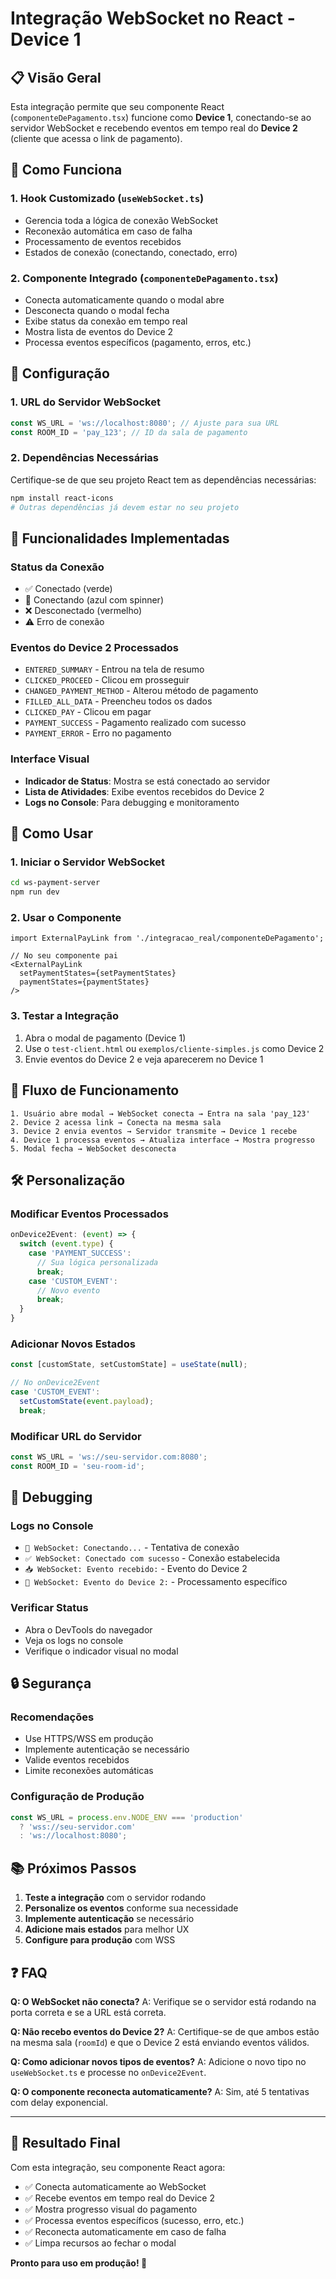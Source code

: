 # Integração WebSocket no React - Device 1

## 📋 Visão Geral

Esta integração permite que seu componente React (`componenteDePagamento.tsx`) funcione como **Device 1**, conectando-se ao servidor WebSocket e recebendo eventos em tempo real do **Device 2** (cliente que acessa o link de pagamento).

## 🚀 Como Funciona

### 1. **Hook Customizado (`useWebSocket.ts`)**
- Gerencia toda a lógica de conexão WebSocket
- Reconexão automática em caso de falha
- Processamento de eventos recebidos
- Estados de conexão (conectando, conectado, erro)

### 2. **Componente Integrado (`componenteDePagamento.tsx`)**
- Conecta automaticamente quando o modal abre
- Desconecta quando o modal fecha
- Exibe status da conexão em tempo real
- Mostra lista de eventos do Device 2
- Processa eventos específicos (pagamento, erros, etc.)

## 🔧 Configuração

### 1. **URL do Servidor WebSocket**
```typescript
const WS_URL = 'ws://localhost:8080'; // Ajuste para sua URL
const ROOM_ID = 'pay_123'; // ID da sala de pagamento
```

### 2. **Dependências Necessárias**
Certifique-se de que seu projeto React tem as dependências necessárias:
```bash
npm install react-icons
# Outras dependências já devem estar no seu projeto
```

## 📱 Funcionalidades Implementadas

### **Status da Conexão**
- ✅ Conectado (verde)
- 🔄 Conectando (azul com spinner)
- ❌ Desconectado (vermelho)
- ⚠️ Erro de conexão

### **Eventos do Device 2 Processados**
- `ENTERED_SUMMARY` - Entrou na tela de resumo
- `CLICKED_PROCEED` - Clicou em prosseguir
- `CHANGED_PAYMENT_METHOD` - Alterou método de pagamento
- `FILLED_ALL_DATA` - Preencheu todos os dados
- `CLICKED_PAY` - Clicou em pagar
- `PAYMENT_SUCCESS` - Pagamento realizado com sucesso
- `PAYMENT_ERROR` - Erro no pagamento

### **Interface Visual**
- **Indicador de Status**: Mostra se está conectado ao servidor
- **Lista de Atividades**: Exibe eventos recebidos do Device 2
- **Logs no Console**: Para debugging e monitoramento

## 🎯 Como Usar

### 1. **Iniciar o Servidor WebSocket**
```bash
cd ws-payment-server
npm run dev
```

### 2. **Usar o Componente**
```tsx
import ExternalPayLink from './integracao_real/componenteDePagamento';

// No seu componente pai
<ExternalPayLink 
  setPaymentStates={setPaymentStates}
  paymentStates={paymentStates}
/>
```

### 3. **Testar a Integração**
1. Abra o modal de pagamento (Device 1)
2. Use o `test-client.html` ou `exemplos/cliente-simples.js` como Device 2
3. Envie eventos do Device 2 e veja aparecerem no Device 1

## 🔄 Fluxo de Funcionamento

```
1. Usuário abre modal → WebSocket conecta → Entra na sala 'pay_123'
2. Device 2 acessa link → Conecta na mesma sala
3. Device 2 envia eventos → Servidor transmite → Device 1 recebe
4. Device 1 processa eventos → Atualiza interface → Mostra progresso
5. Modal fecha → WebSocket desconecta
```

## 🛠️ Personalização

### **Modificar Eventos Processados**
```typescript
onDevice2Event: (event) => {
  switch (event.type) {
    case 'PAYMENT_SUCCESS':
      // Sua lógica personalizada
      break;
    case 'CUSTOM_EVENT':
      // Novo evento
      break;
  }
}
```

### **Adicionar Novos Estados**
```typescript
const [customState, setCustomState] = useState(null);

// No onDevice2Event
case 'CUSTOM_EVENT':
  setCustomState(event.payload);
  break;
```

### **Modificar URL do Servidor**
```typescript
const WS_URL = 'ws://seu-servidor.com:8080';
const ROOM_ID = 'seu-room-id';
```

## 🐛 Debugging

### **Logs no Console**
- `🔌 WebSocket: Conectando...` - Tentativa de conexão
- `✅ WebSocket: Conectado com sucesso` - Conexão estabelecida
- `📥 WebSocket: Evento recebido:` - Evento do Device 2
- `📱 WebSocket: Evento do Device 2:` - Processamento específico

### **Verificar Status**
- Abra o DevTools do navegador
- Veja os logs no console
- Verifique o indicador visual no modal

## 🔒 Segurança

### **Recomendações**
- Use HTTPS/WSS em produção
- Implemente autenticação se necessário
- Valide eventos recebidos
- Limite reconexões automáticas

### **Configuração de Produção**
```typescript
const WS_URL = process.env.NODE_ENV === 'production' 
  ? 'wss://seu-servidor.com' 
  : 'ws://localhost:8080';
```

## 📚 Próximos Passos

1. **Teste a integração** com o servidor rodando
2. **Personalize os eventos** conforme sua necessidade
3. **Implemente autenticação** se necessário
4. **Adicione mais estados** para melhor UX
5. **Configure para produção** com WSS

## ❓ FAQ

**Q: O WebSocket não conecta?**
A: Verifique se o servidor está rodando na porta correta e se a URL está correta.

**Q: Não recebo eventos do Device 2?**
A: Certifique-se de que ambos estão na mesma sala (`roomId`) e que o Device 2 está enviando eventos válidos.

**Q: Como adicionar novos tipos de eventos?**
A: Adicione o novo tipo no `useWebSocket.ts` e processe no `onDevice2Event`.

**Q: O componente reconecta automaticamente?**
A: Sim, até 5 tentativas com delay exponencial.

---

## 🎉 Resultado Final

Com esta integração, seu componente React agora:
- ✅ Conecta automaticamente ao WebSocket
- ✅ Recebe eventos em tempo real do Device 2
- ✅ Mostra progresso visual do pagamento
- ✅ Processa eventos específicos (sucesso, erro, etc.)
- ✅ Reconecta automaticamente em caso de falha
- ✅ Limpa recursos ao fechar o modal

**Pronto para uso em produção! 🚀** 